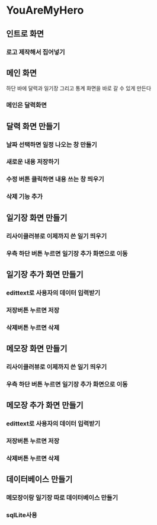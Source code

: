# YouAreMyHero

## 인트로 화면
### 로고 제작해서 집어넣기

## 메인 화면
 하단 바에 달력과 일기장 그리고 통계 화면을 바로 갈 수 있게 만든다
 ### 메인은 달력화면

## 달력 화면 만들기
### 날짜 선택하면 일정 나오는 창 만들기
### 새로운 내용 저장하기
### 수정 버튼 클릭하면 내용 쓰는 창 띄우기
### 삭제 기능 추가

## 일기장 화면 만들기
### 리사이클러뷰로 이제까지 쓴 일기 띄우기
### 우측 하단 버튼 누르면 일기장 추가 화면으로 이동

## 일기장 추가 화면 만들기
### edittext로 사용자의 데이터 입력받기
### 저장버튼 누르면 저장
### 삭제버튼 누르면 삭제

## 메모장 화면 만들기
### 리사이클러뷰로 이제까지 쓴 일기 띄우기
### 우측 하단 버튼 누르면 일기장 추가 화면으로 이동

## 메모장 추가 화면 만들기
### edittext로 사용자의 데이터 입력받기
### 저장버튼 누르면 저장
### 삭제버튼 누르면 삭제

## 데이터베이스 만들기
### 메모장이랑 일기장 따로 데이터베이스 만들기
### sqlLite사용

